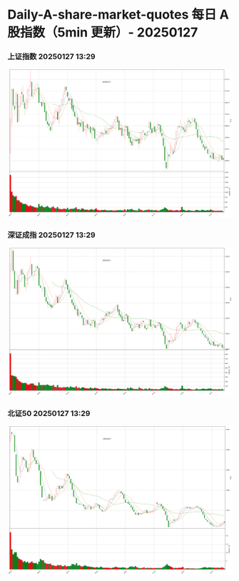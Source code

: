 
# Daily-A-share-market-quotes 每日 A 股指数（5min 更新）- 20250127

### 上证指数 20250127 13:29
![](./fig/2025/1/20250127-sh000001.png)

### 深证成指 20250127 13:29
![](./fig/2025/1/20250127-sz399001.png)

### 北证50 20250127 13:29
![](./fig/2025/1/20250127-bj899050.png)
